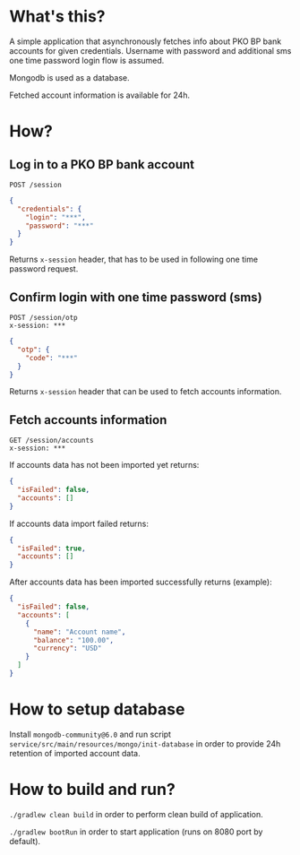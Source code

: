 # What's this?
A simple application that asynchronously fetches info about PKO BP bank accounts for given credentials.
Username with password and additional sms one time password login flow is assumed.

Mongodb is used as a database.

Fetched account information is available for 24h.

# How?
## Log in to a PKO BP bank account
```
POST /session
```
```json
{
  "credentials": {
    "login": "***",
    "password": "***"
  }
}
```
Returns ```x-session``` header, that has to be used in following one time password request.

## Confirm login with one time password (sms)
```
POST /session/otp
x-session: ***
```
```json
{
  "otp": {
    "code": "***"
  }
}
```
Returns ```x-session``` header that can be used to fetch accounts information.

## Fetch accounts information
```
GET /session/accounts
x-session: ***
```
If accounts data has not been imported yet returns:
```json
{
  "isFailed": false,
  "accounts": []
}
```
If accounts data import failed returns:
```json
{
  "isFailed": true,
  "accounts": []
}
```
After accounts data has been imported successfully returns (example):
```json
{
  "isFailed": false,
  "accounts": [
    {
      "name": "Account name",
      "balance": "100.00",
      "currency": "USD"
    }
  ]
}
```

# How to setup database
Install ```mongodb-community@6.0``` and run script `service/src/main/resources/mongo/init-database` in order to provide 24h retention of imported account data.

# How to build and run?
```./gradlew clean build``` in order to perform clean build of application.

```./gradlew bootRun``` in order to start application (runs on 8080 port by default).  
